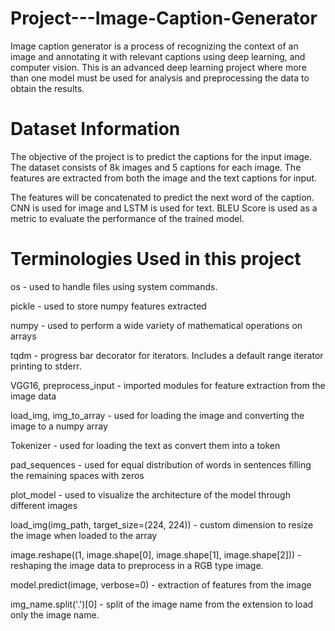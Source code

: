 # Project---Image-Caption-Generator
Image caption generator is a process of recognizing the context of an image and annotating it with relevant captions using deep learning, and computer vision. This is an advanced deep learning project where more than one model must be used for analysis and preprocessing the data to obtain the results.

# Dataset Information
The objective of the project is to predict the captions for the input image. The dataset consists of 8k images and 5 captions for each image. The features are extracted from both the image and the text captions for input. 


The features will be concatenated to predict the next word of the caption. CNN is used for image and LSTM is used for text. BLEU Score is used as a metric to evaluate the performance of the trained model.

# Terminologies Used in this project
os - used to handle files using system commands.

pickle - used to store numpy features extracted

numpy - used to perform a wide variety of mathematical operations on arrays

tqdm - progress bar decorator for iterators. Includes a default range iterator printing to stderr.

VGG16, preprocess_input - imported modules for feature extraction from the image data

load_img, img_to_array - used for loading the image and converting the image to a numpy array

Tokenizer - used for loading the text as convert them into a token

pad_sequences - used for equal distribution of words in sentences filling the remaining spaces with zeros

plot_model - used to visualize the architecture of the model through different images

load_img(img_path, target_size=(224, 224)) - custom dimension to resize the image when loaded to the array

image.reshape((1, image.shape[0], image.shape[1], image.shape[2])) - reshaping the image data to preprocess in a RGB type image.

model.predict(image, verbose=0) - extraction of features from the image

img_name.split('.')[0] - split of the image name from the extension to load only the image name.


